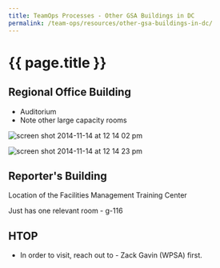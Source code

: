 ```yaml
---
title: TeamOps Processes - Other GSA Buildings in DC
permalink: /team-ops/resources/other-gsa-buildings-in-dc/
---
```

# {{ page.title }}

## Regional Office Building 
* Auditorium 
* Note other large capacity rooms 

![screen shot 2014-11-14 at 12 14 02 pm](https://cloud.githubusercontent.com/assets/633088/5049960/e39a7356-6bf7-11e4-8f79-b2b67882807d.png)

![screen shot 2014-11-14 at 12 14 23 pm](https://cloud.githubusercontent.com/assets/633088/5049965/e80f4b96-6bf7-11e4-8814-c6993d3fd8c8.png)

## Reporter's Building 

Location of the Facilities Management Training Center

Just has one relevant room - g-116

## HTOP 

* In order to visit, reach out to - Zack Gavin (WPSA) first.  

